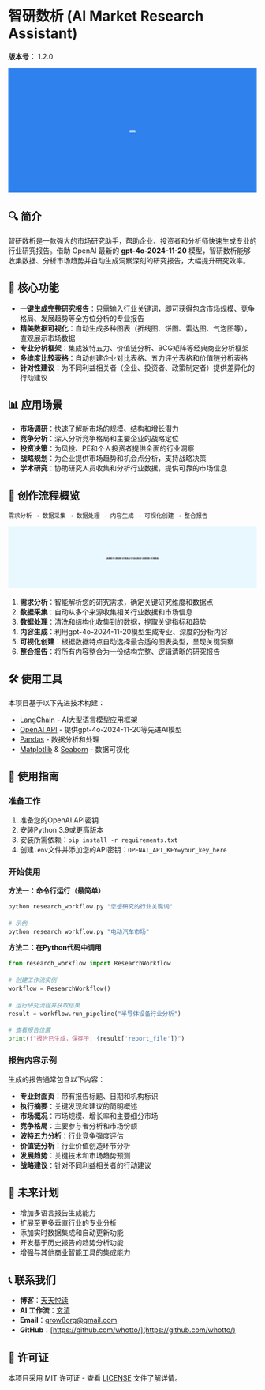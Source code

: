 # 智研数析 (AI Market Research Assistant)

**版本号：** 1.2.0

![市场研究助手](assets/images/banner.png)

## 🔍 简介

智研数析是一款强大的市场研究助手，帮助企业、投资者和分析师快速生成专业的行业研究报告。借助 OpenAI 最新的 **gpt-4o-2024-11-20** 模型，智研数析能够收集数据、分析市场趋势并自动生成洞察深刻的研究报告，大幅提升研究效率。

## 🌟 核心功能

- **一键生成完整研究报告**：只需输入行业关键词，即可获得包含市场规模、竞争格局、发展趋势等全方位分析的专业报告
- **精美数据可视化**：自动生成多种图表（折线图、饼图、雷达图、气泡图等），直观展示市场数据
- **专业分析框架**：集成波特五力、价值链分析、BCG矩阵等经典商业分析框架
- **多维度比较表格**：自动创建企业对比表格、五力评分表格和价值链分析表格
- **针对性建议**：为不同利益相关者（企业、投资者、政策制定者）提供差异化的行动建议

## 📊 应用场景

- **市场调研**：快速了解新市场的规模、结构和增长潜力
- **竞争分析**：深入分析竞争格局和主要企业的战略定位
- **投资决策**：为风投、PE和个人投资者提供全面的行业洞察
- **战略规划**：为企业提供市场趋势和机会点分析，支持战略决策
- **学术研究**：协助研究人员收集和分析行业数据，提供可靠的市场信息

## 🔄 创作流程概览

```
需求分析 → 数据采集 → 数据处理 → 内容生成 → 可视化创建 → 整合报告
```

![工作流程图](assets/images/workflow.png)

1. **需求分析**：智能解析您的研究需求，确定关键研究维度和数据点
2. **数据采集**：自动从多个来源收集相关行业数据和市场信息
3. **数据处理**：清洗和结构化收集到的数据，提取关键指标和趋势
4. **内容生成**：利用gpt-4o-2024-11-20模型生成专业、深度的分析内容
5. **可视化创建**：根据数据特点自动选择最合适的图表类型，呈现关键洞察
6. **整合报告**：将所有内容整合为一份结构完整、逻辑清晰的研究报告

## 🛠️ 使用工具

本项目基于以下先进技术构建：

- [LangChain](https://www.langchain.com/) - AI大型语言模型应用框架
- [OpenAI API](https://openai.com/) - 提供gpt-4o-2024-11-20等先进AI模型
- [Pandas](https://pandas.pydata.org/) - 数据分析和处理
- [Matplotlib](https://matplotlib.org/) & [Seaborn](https://seaborn.pydata.org/) - 数据可视化

## 📘 使用指南

### 准备工作

1. 准备您的OpenAI API密钥
2. 安装Python 3.9或更高版本
3. 安装所需依赖：`pip install -r requirements.txt`
4. 创建`.env`文件并添加您的API密钥：`OPENAI_API_KEY=your_key_here`

### 开始使用

**方法一：命令行运行（最简单）**

```bash
python research_workflow.py "您想研究的行业关键词"

# 示例
python research_workflow.py "电动汽车市场"
```

**方法二：在Python代码中调用**

```python
from research_workflow import ResearchWorkflow

# 创建工作流实例
workflow = ResearchWorkflow()

# 运行研究流程并获取结果
result = workflow.run_pipeline("半导体设备行业分析")

# 查看报告位置
print(f"报告已生成，保存于: {result['report_file']}")
```

### 报告内容示例

生成的报告通常包含以下内容：

- **专业封面页**：带有报告标题、日期和机构标识
- **执行摘要**：关键发现和建议的简明概述
- **市场概况**：市场规模、增长率和主要细分市场
- **竞争格局**：主要参与者分析和市场份额
- **波特五力分析**：行业竞争强度评估
- **价值链分析**：行业价值创造环节分析
- **发展趋势**：关键技术和市场趋势预测
- **战略建议**：针对不同利益相关者的行动建议

## 🚀 未来计划

- 增加多语言报告生成能力
- 扩展至更多垂直行业的专业分析
- 添加实时数据集成和自动更新功能
- 开发基于历史报告的趋势分析功能
- 增强与其他商业智能工具的集成能力

## 📞 联系我们

- **博客**：[天天悦读](https://yuedu.biz)
- **AI 工作流**：[玄清](https://huanwang.org)
- **Email**：[grow8org@gmail.com](mailto:grow8org@gmail.com)
- **GitHub**：[https://github.com/whotto/](https://github.com/whotto/)

## 📜 许可证

本项目采用 MIT 许可证 - 查看 [LICENSE](LICENSE) 文件了解详情。
